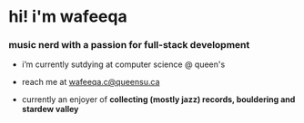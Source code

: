 <h1 align="start">hi! i'm wafeeqa</h1>
<h3 align="start">music nerd with a passion for full-stack development</h3>

- i’m currently sutdying at computer science @ queen's 

- reach me at wafeeqa.c@queensu.ca 

- currently an enjoyer of **collecting (mostly jazz) records, bouldering and stardew valley**
